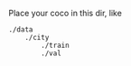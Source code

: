 Place your coco in this dir, like

```buildoutcfg
./data
    ./city
        ./train
        ./val
```
